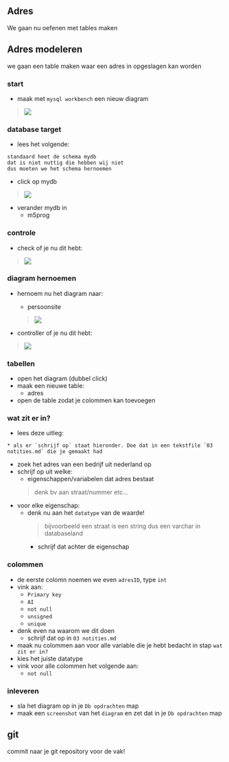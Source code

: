 ## Adres


We gaan nu oefenen met tables maken


## Adres modeleren

we gaan een table maken waar een adres in opgeslagen kan worden


### start

- maak met `mysql workbench` een nieuw diagram
>![](img/newdia.PNG)

### database target

- lees het volgende:
```
standaard heet de schema mydb
dat is niet nuttig die hebben wij niet
dus moeten we het schema hernoemen
```
- click op mydb
>![](img/schemaname.PNG)
- verander mydb in 
    - m5prog

### controle

- check of je nu dit hebt:
>![](img/schemaname2.PNG)

### diagram hernoemen

- hernoem nu het diagram naar:
    - persoonsite
    >![](img/rename.PNG)

- controller of je nu dit hebt:
>![](img/diagramnameresult.PNG)

### tabellen

- open het diagram (dubbel click)
- maak een nieuwe table:
    - adres
- open de table zodat je colommen kan toevoegen

### wat zit er in?

- lees deze uitleg:
```
* als er `schrijf op` staat hieronder. Doe dat in een tekstfile `03 notities.md` die je gemaakt had
```
- zoek het adres van een bedrijf uit nederland op
- schrijf op uit welke:
    - eigenschappen/variabelen dat adres bestaat 
    > denk bv aan straat/nummer etc...
- voor elke eigenschap:
    - denk nu aan het `datatype` van de waarde!
        > bijvoorbeeld een straat is een string dus een varchar in databaseland 
        - schrijf dat achter de eigenschap

### colommen

- de eerste colomn noemen we even `adresID`, type `int`
- vink aan:
    - `Primary key`
    - `AI`
    - `not null`
    - `unsigned` 
    - `unique`
- denk even na waarom we dit doen
    - schrijf dat op in `03 notities.md`
- maak nu colommen aan voor alle variable die je hebt bedacht in stap  `wat zit er in?`
- kies het juiste datatype 
- vink voor alle colommen het volgende aan:
    - `not null`

### inleveren
- sla het diagram op in je `Db opdrachten` map
- maak een `screenshot` van het `diagram` en zet dat in je `Db opdrachten` map


## git

commit naar je git repository voor de vak!